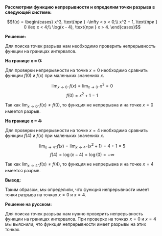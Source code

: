 
**Рассмотрим функцию непрерывности и определим точки разрыва в следующей системе:**

$$f(x) = \begin{cases}
x^3, \text{при } -\infty < x < 0;\\
x^2 + 1, \text{при } 0 \leq x < 4;\\
\log(x - 4), \text{при } x > 4.
\end{cases}$$

**Решение:** 

Для поиска точек разрыва нам необходимо проверить непрерывность функции на границах интервалов.

**На границе x = 0:**

Для проверки непрерывности на точке $x = 0$ необходимо сравнить функции $f(0)$ и $f(x)$ при маленьких значениях $x$.

$$\lim_{x\to 0^-}f(x) = \lim_{x\to 0^-}x^3 = 0$$
$$f(0) = x^2 + 1 = 1$$

Так как $\lim_{x\to 0^-}f(x) \neq f(0)$, то функция не непрерывна и на точке $x = 0$ имеется разрыв.

**На границе x = 4:**

Для проверки непрерывности на точке $x = 4$ необходимо сравнить функции $f(4)$ и $f(x)$ при маленьких значениях $x$.

$$\lim_{x\to 4^-}f(x) = \lim_{x\to 4^-}(x^2 + 1) = 4 + 1 = 5$$
$$f(4) = \log(x - 4) = \log(0) = -\infty$$

Так как $\lim_{x\to 4^-}f(x) \neq f(4)$, то функция не непрерывна и на точке $x = 4$ имеется разрыв.

**Вывод:** 

Таким образом, мы определили, что функция непрерывности имеет точки разрыва на точках $x = 0$ и $x = 4$.

**Решение на русском:**

Для поиска точек разрыва нам нужно проверить непрерывность функции на границах интервалов. При проверке на точках $x = 0$ и $x = 4$ мы выяснили, что функция непрерывности имеет разрывы на этих точках.